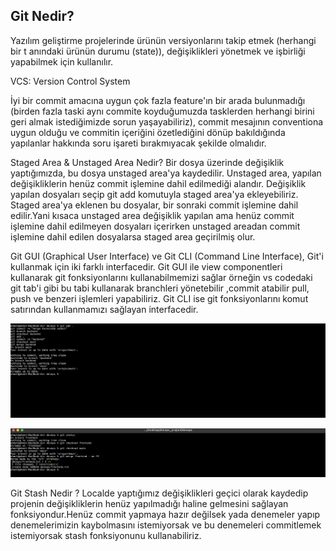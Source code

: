 ## Git Nedir?

Yazılım geliştirme projelerinde ürünün versiyonlarını takip etmek (herhangi bir t anındaki ürünün durumu (state)), değişiklikleri yönetmek ve işbirliği yapabilmek için kullanılır.

VCS: Version Control System

İyi bir commit amacına uygun çok fazla feature'ın bir arada bulunmadığı (birden fazla taski aynı commite koyduğumuzda tasklerden herhangi birini geri almak istediğimizde sorun
yaşayabiliriz), commit mesajının conventiona uygun olduğu ve commitin içeriğini özetlediğini dönüp bakıldığında yapılanlar hakkında soru işareti bırakmıyacak şekilde olmalıdır.

Staged Area & Unstaged Area Nedir?
Bir dosya üzerinde değişiklik yaptığımızda, bu dosya unstaged area'ya kaydedilir. Unstaged area, yapılan değişikliklerin henüz commit işlemine dahil edilmediği alandır. Değişiklik yapılan dosyaları seçip git add komutuyla staged area'ya ekleyebiliriz. Staged area'ya eklenen bu dosyalar, bir sonraki commit işlemine dahil edilir.Yani kısaca unstaged area değişiklik yapılan ama henüz commit işlemine dahil edilmeyen dosyaları içerirken unstaged areadan commit işlemine dahil edilen dosyalarsa staged area geçirilmiş olur.

Git GUI (Graphical User Interface) ve Git CLI (Command Line Interface), Git'i kullanmak için iki farklı interfacedir. Git GUI ile view componentleri kullanarak git fonksiyonlarını kullanabilmemizi sağlar örneğin vs codedaki git tab'i gibi bu tabi kullanarak branchleri yönetebilir ,commit atabilir pull, push ve benzeri işlemleri yapabiliriz. Git CLI ise git fonksiyonlarını komut satırından kullanmamızı sağlayan interfacedir.

![alt text](image.png)

![alt text](image-1.png)

Git Stash Nedir ? Localde yaptığımız değişiklikleri geçici olarak kaydedip projenin değişikliklerin henüz yapılmadığı haline gelmesini sağlayan fonksiyondur.Henüz commit yapmaya hazır değilsek yada denemeler yapıp denemelerimizin kaybolmasını istemiyorsak ve bu denemeleri commitlemek istemiyorsak stash fonksiyonunu kullanabiliriz.
